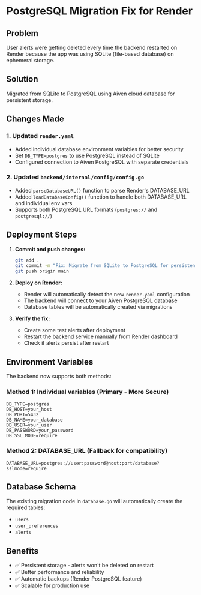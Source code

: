# PostgreSQL Migration Fix for Render

## Problem
User alerts were getting deleted every time the backend restarted on Render because the app was using SQLite (file-based database) on ephemeral storage.

## Solution
Migrated from SQLite to PostgreSQL using Aiven cloud database for persistent storage.

## Changes Made

### 1. Updated `render.yaml`
- Added individual database environment variables for better security
- Set `DB_TYPE=postgres` to use PostgreSQL instead of SQLite
- Configured connection to Aiven PostgreSQL with separate credentials

### 2. Updated `backend/internal/config/config.go`
- Added `parseDatabaseURL()` function to parse Render's DATABASE_URL
- Added `loadDatabaseConfig()` function to handle both DATABASE_URL and individual env vars
- Supports both PostgreSQL URL formats (`postgres://` and `postgresql://`)

## Deployment Steps

1. **Commit and push changes:**
   ```bash
   git add .
   git commit -m "Fix: Migrate from SQLite to PostgreSQL for persistent storage"
   git push origin main
   ```

2. **Deploy on Render:**
   - Render will automatically detect the new `render.yaml` configuration
   - The backend will connect to your Aiven PostgreSQL database
   - Database tables will be automatically created via migrations

3. **Verify the fix:**
   - Create some test alerts after deployment
   - Restart the backend service manually from Render dashboard
   - Check if alerts persist after restart

## Environment Variables

The backend now supports both methods:

### Method 1: Individual variables (Primary - More Secure)
```
DB_TYPE=postgres
DB_HOST=your_host
DB_PORT=5432
DB_NAME=your_database
DB_USER=your_user
DB_PASSWORD=your_password
DB_SSL_MODE=require
```

### Method 2: DATABASE_URL (Fallback for compatibility)
```
DATABASE_URL=postgres://user:password@host:port/database?sslmode=require
```

## Database Schema
The existing migration code in `database.go` will automatically create the required tables:
- `users`
- `user_preferences` 
- `alerts`

## Benefits
- ✅ Persistent storage - alerts won't be deleted on restart
- ✅ Better performance and reliability
- ✅ Automatic backups (Render PostgreSQL feature)
- ✅ Scalable for production use